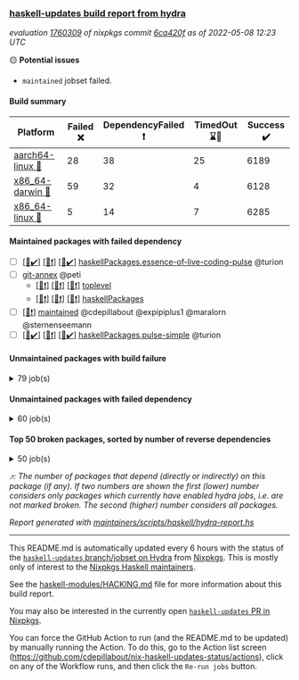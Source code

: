 ### [haskell-updates build report from hydra](https://hydra.nixos.org/jobset/nixpkgs/haskell-updates)
*evaluation [1760309](https://hydra.nixos.org/eval/1760309) of nixpkgs commit [6ca420f](https://github.com/NixOS/nixpkgs/commits/6ca420f7970bc686cce3be5debbd4cf16cfb112d) as of 2022-05-08 12:23 UTC*

:yellow_circle: **Potential issues**
  * `maintained` jobset failed.

#### Build summary

 | Platform | Failed :x: | DependencyFailed :heavy_exclamation_mark: | TimedOut :hourglass::no_entry_sign: | Success :heavy_check_mark: | 
 | --- | --- | --- | --- | --- | 
 | [aarch64-linux :iphone:](https://hydra.nixos.org/eval/1760309?filter=.aarch64-linux) | 28 | 38 | 25 | 6189 | 
 | [x86_64-darwin :apple:](https://hydra.nixos.org/eval/1760309?filter=.x86_64-darwin) | 59 | 32 | 4 | 6128 | 
 | [x86_64-linux :penguin:](https://hydra.nixos.org/eval/1760309?filter=.x86_64-linux) | 5 | 14 | 7 | 6285 | 
#### Maintained packages with failed dependency
- [ ] [[:iphone::heavy_check_mark:]](https://hydra.nixos.org/build/175776558) [[:apple::heavy_exclamation_mark:]](https://hydra.nixos.org/build/175776430) [[:penguin::heavy_check_mark:]](https://hydra.nixos.org/build/175772076) [haskellPackages.essence-of-live-coding-pulse](https://hydra.nixos.org/eval/1760309?filter=haskellPackages.essence-of-live-coding-pulse) @turion
- [ ] [git-annex](https://hydra.nixos.org/eval/1760309?filter=git-annex) @peti
  - [[:iphone::heavy_exclamation_mark:]](https://hydra.nixos.org/build/175770029) [[:apple::heavy_exclamation_mark:]](https://hydra.nixos.org/build/175774902) [[:penguin::heavy_exclamation_mark:]](https://hydra.nixos.org/build/175769147) [toplevel](https://hydra.nixos.org/eval/1760309?filter=git-annex)
  - [[:iphone::heavy_exclamation_mark:]](https://hydra.nixos.org/build/175771526) [[:apple::heavy_exclamation_mark:]](https://hydra.nixos.org/build/175778487) [[:penguin::heavy_exclamation_mark:]](https://hydra.nixos.org/build/175776205) [haskellPackages](https://hydra.nixos.org/eval/1760309?filter=haskellPackages.git-annex)
- [ ] [[:penguin::heavy_exclamation_mark:]](https://hydra.nixos.org/build/175945032) [maintained](https://hydra.nixos.org/eval/1760309?filter=maintained) @cdepillabout @expipiplus1 @maralorn @sternenseemann
- [ ] [[:iphone::heavy_check_mark:]](https://hydra.nixos.org/build/175416207) [[:apple::heavy_exclamation_mark:]](https://hydra.nixos.org/build/175407623) [[:penguin::heavy_check_mark:]](https://hydra.nixos.org/build/175409970) [haskellPackages.pulse-simple](https://hydra.nixos.org/eval/1760309?filter=haskellPackages.pulse-simple) @turion
#### Unmaintained packages with build failure
<details><summary>79 job(s) </summary>

- [ ] [[:iphone::heavy_check_mark:]](https://hydra.nixos.org/build/175774500) [[:apple::x:]](https://hydra.nixos.org/build/175769244) [[:penguin::heavy_check_mark:]](https://hydra.nixos.org/build/175780585) [haskellPackages.di-core](https://hydra.nixos.org/eval/1760309?filter=haskellPackages.di-core)  :arrow_heading_up: 8 | 11
- [ ] [[:iphone::x:]](https://hydra.nixos.org/build/175779628) [[:apple::heavy_check_mark:]](https://hydra.nixos.org/build/175769973) [[:penguin::heavy_check_mark:]](https://hydra.nixos.org/build/175771168) [haskellPackages.OrderedBits](https://hydra.nixos.org/eval/1760309?filter=haskellPackages.OrderedBits)  :arrow_heading_up: 5 | 36
- [ ] [[:iphone::x:]](https://hydra.nixos.org/build/175771374) [[:apple::heavy_check_mark:]](https://hydra.nixos.org/build/175771665) [[:penguin::heavy_check_mark:]](https://hydra.nixos.org/build/175779433) [haskellPackages.hw-json-simd](https://hydra.nixos.org/eval/1760309?filter=haskellPackages.hw-json-simd)  :arrow_heading_up: 2 | 8
- [ ] [[:iphone::x:]](https://hydra.nixos.org/build/175770672) [[:apple::heavy_check_mark:]](https://hydra.nixos.org/build/175771523) [[:penguin::heavy_check_mark:]](https://hydra.nixos.org/build/175775405) [haskellPackages.hw-simd](https://hydra.nixos.org/eval/1760309?filter=haskellPackages.hw-simd)  :arrow_heading_up: 2 | 8
- [ ] [[:iphone::x:]](https://hydra.nixos.org/build/175771896) [[:apple::heavy_check_mark:]](https://hydra.nixos.org/build/175774583) [[:penguin::heavy_check_mark:]](https://hydra.nixos.org/build/175768569) [haskellPackages.linnet](https://hydra.nixos.org/eval/1760309?filter=haskellPackages.linnet)  :arrow_heading_up: 2 | 2
- [ ] [[:iphone::x:]](https://hydra.nixos.org/build/175779290) [[:apple::heavy_check_mark:]](https://hydra.nixos.org/build/175778076) [[:penguin::heavy_check_mark:]](https://hydra.nixos.org/build/175770355) [haskellPackages.quic](https://hydra.nixos.org/eval/1760309?filter=haskellPackages.quic)  :arrow_heading_up: 2 | 2
- [ ] [[:iphone::x:]](https://hydra.nixos.org/build/175772259) [[:apple::heavy_check_mark:]](https://hydra.nixos.org/build/175778700) [[:penguin::heavy_check_mark:]](https://hydra.nixos.org/build/175774472) [haskellPackages.acid-state](https://hydra.nixos.org/eval/1760309?filter=haskellPackages.acid-state)  :arrow_heading_up: 1 | 28
- [ ] [[:iphone::x:]](https://hydra.nixos.org/build/175422641) [[:apple::heavy_check_mark:]](https://hydra.nixos.org/build/175411153) [[:penguin::heavy_check_mark:]](https://hydra.nixos.org/build/175414588) [haskellPackages.freetype2](https://hydra.nixos.org/eval/1760309?filter=haskellPackages.freetype2)  :arrow_heading_up: 1 | 8
- [ ] [[:iphone::heavy_check_mark:]](https://hydra.nixos.org/build/175774111) [[:apple::x:]](https://hydra.nixos.org/build/175776487) [[:penguin::heavy_check_mark:]](https://hydra.nixos.org/build/175779788) [haskellPackages.free-vector-spaces](https://hydra.nixos.org/eval/1760309?filter=haskellPackages.free-vector-spaces)  :arrow_heading_up: 1 | 7
- [ ] [[:iphone::x:]](https://hydra.nixos.org/build/175407589) [[:apple::heavy_check_mark:]](https://hydra.nixos.org/build/175408814) [[:penguin::heavy_check_mark:]](https://hydra.nixos.org/build/175419959) [haskellPackages.long-double](https://hydra.nixos.org/eval/1760309?filter=haskellPackages.long-double)  :arrow_heading_up: 1 | 2
- [ ] [[:iphone::x:]](https://hydra.nixos.org/build/175407512) [[:apple::x:]](https://hydra.nixos.org/build/175414823) [[:penguin::heavy_check_mark:]](https://hydra.nixos.org/build/175421308) [haskellPackages.easytensor](https://hydra.nixos.org/eval/1760309?filter=haskellPackages.easytensor)  :arrow_heading_up: 1 | 1
- [ ] [[:iphone::heavy_check_mark:]](https://hydra.nixos.org/build/175773209) [[:apple::x:]](https://hydra.nixos.org/build/175770884) [[:penguin::heavy_check_mark:]](https://hydra.nixos.org/build/175777927) [haskellPackages.grab](https://hydra.nixos.org/eval/1760309?filter=haskellPackages.grab)  :arrow_heading_up: 1 | 1
- [ ] [[:iphone::x:]](https://hydra.nixos.org/build/175774083) [[:apple::heavy_check_mark:]](https://hydra.nixos.org/build/175775916) [[:penguin::heavy_check_mark:]](https://hydra.nixos.org/build/175775475) [haskellPackages.kazura-queue](https://hydra.nixos.org/eval/1760309?filter=haskellPackages.kazura-queue)  :arrow_heading_up: 1 | 1
- [ ] [[:iphone::heavy_check_mark:]](https://hydra.nixos.org/build/175422031) [[:apple::x:]](https://hydra.nixos.org/build/175411401) [[:penguin::heavy_check_mark:]](https://hydra.nixos.org/build/175412042) [haskellPackages.keep-alive](https://hydra.nixos.org/eval/1760309?filter=haskellPackages.keep-alive)  :arrow_heading_up: 1 | 1
- [ ] [[:iphone::x:]](https://hydra.nixos.org/build/175416706) [[:apple::heavy_check_mark:]](https://hydra.nixos.org/build/175412531) [[:penguin::heavy_check_mark:]](https://hydra.nixos.org/build/175406586) [haskellPackages.nlopt-haskell](https://hydra.nixos.org/eval/1760309?filter=haskellPackages.nlopt-haskell)  :arrow_heading_up: 1 | 1
- [ ] [[:iphone::x:]](https://hydra.nixos.org/build/175776546) [[:apple::heavy_check_mark:]](https://hydra.nixos.org/build/175773508) [[:penguin::heavy_check_mark:]](https://hydra.nixos.org/build/175777903) [haskellPackages.swisstable](https://hydra.nixos.org/eval/1760309?filter=haskellPackages.swisstable)  :arrow_heading_up: 1 | 1
- [ ] [[:iphone::x:]](https://hydra.nixos.org/build/175419597) [[:apple::heavy_check_mark:]](https://hydra.nixos.org/build/175423457) [[:penguin::heavy_check_mark:]](https://hydra.nixos.org/build/175412642) [haskellPackages.unicode-properties](https://hydra.nixos.org/eval/1760309?filter=haskellPackages.unicode-properties)  :arrow_heading_up: 1 | 1
- [ ] [[:iphone::heavy_check_mark:]](https://hydra.nixos.org/build/175780663) [[:apple::x:]](https://hydra.nixos.org/build/175770603) [[:penguin::heavy_check_mark:]](https://hydra.nixos.org/build/175779764) [haskellPackages.zip](https://hydra.nixos.org/eval/1760309?filter=haskellPackages.zip)  :arrow_heading_up: 0 | 5
- [ ] [[:iphone::heavy_check_mark:]](https://hydra.nixos.org/build/175768701) [[:apple::x:]](https://hydra.nixos.org/build/175774561) [[:penguin::heavy_check_mark:]](https://hydra.nixos.org/build/175774819) [haskellPackages.PyF](https://hydra.nixos.org/eval/1760309?filter=haskellPackages.PyF)  :arrow_heading_up: 0 | 4
- [ ] [[:iphone::heavy_check_mark:]](https://hydra.nixos.org/build/175420847) [[:apple::x:]](https://hydra.nixos.org/build/175418644) [[:penguin::heavy_check_mark:]](https://hydra.nixos.org/build/175418034) [haskellPackages.hmidi](https://hydra.nixos.org/eval/1760309?filter=haskellPackages.hmidi)  :arrow_heading_up: 0 | 4
- [ ] [[:iphone::heavy_check_mark:]](https://hydra.nixos.org/build/175775809) [[:apple::x:]](https://hydra.nixos.org/build/175773495) [[:penguin::heavy_check_mark:]](https://hydra.nixos.org/build/175778326) [haskellPackages.posix-socket](https://hydra.nixos.org/eval/1760309?filter=haskellPackages.posix-socket)  :arrow_heading_up: 0 | 2
- [ ] [[:iphone::x:]](https://hydra.nixos.org/build/175772183) [[:apple::x:]](https://hydra.nixos.org/build/175771767) [[:penguin::x:]](https://hydra.nixos.org/build/175778428) [haskellPackages.alfred-margaret](https://hydra.nixos.org/eval/1760309?filter=haskellPackages.alfred-margaret)  :arrow_heading_up: 0 | 1
- [ ] [[:iphone::x:]](https://hydra.nixos.org/build/175770133) [[:apple::x:]](https://hydra.nixos.org/build/175769004) [[:penguin::x:]](https://hydra.nixos.org/build/175771978) [haskellPackages.dbmigrations](https://hydra.nixos.org/eval/1760309?filter=haskellPackages.dbmigrations)  :arrow_heading_up: 0 | 1
- [ ] [[:iphone::heavy_check_mark:]](https://hydra.nixos.org/build/175778766) [[:apple::x:]](https://hydra.nixos.org/build/175780535) [[:penguin::heavy_check_mark:]](https://hydra.nixos.org/build/175775472) [haskellPackages.gi-gdkx11](https://hydra.nixos.org/eval/1760309?filter=haskellPackages.gi-gdkx11)  :arrow_heading_up: 0 | 1
- [ ] [[:iphone::heavy_check_mark:]](https://hydra.nixos.org/build/175408975) [[:apple::x:]](https://hydra.nixos.org/build/175411743) [[:penguin::heavy_check_mark:]](https://hydra.nixos.org/build/175423817) [haskellPackages.hamid](https://hydra.nixos.org/eval/1760309?filter=haskellPackages.hamid)  :arrow_heading_up: 0 | 1
- [ ] [[:iphone::heavy_check_mark:]](https://hydra.nixos.org/build/175772547) [[:apple::x:]](https://hydra.nixos.org/build/175774177) [[:penguin::heavy_check_mark:]](https://hydra.nixos.org/build/175773425) [haskellPackages.hmatrix-morpheus](https://hydra.nixos.org/eval/1760309?filter=haskellPackages.hmatrix-morpheus)  :arrow_heading_up: 0 | 1
- [ ] [[:iphone::heavy_check_mark:]](https://hydra.nixos.org/build/175408395) [[:apple::x:]](https://hydra.nixos.org/build/175409175) [[:penguin::heavy_check_mark:]](https://hydra.nixos.org/build/175409639) [haskellPackages.huckleberry](https://hydra.nixos.org/eval/1760309?filter=haskellPackages.huckleberry)  :arrow_heading_up: 0 | 1
- [ ] [[:iphone::heavy_check_mark:]](https://hydra.nixos.org/build/175744219) [[:apple::x:]](https://hydra.nixos.org/build/175423788) [[:penguin::heavy_check_mark:]](https://hydra.nixos.org/build/175744221) [haskellPackages.openal-ffi](https://hydra.nixos.org/eval/1760309?filter=haskellPackages.openal-ffi)  :arrow_heading_up: 0 | 1
- [ ] [[:iphone::x:]](https://hydra.nixos.org/build/175411615) [[:apple::heavy_check_mark:]](https://hydra.nixos.org/build/175423220) [[:penguin::heavy_check_mark:]](https://hydra.nixos.org/build/175411596) [haskellPackages.picosat](https://hydra.nixos.org/eval/1760309?filter=haskellPackages.picosat)  :arrow_heading_up: 0 | 1
- [ ] [[:iphone::heavy_check_mark:]](https://hydra.nixos.org/build/175415095) [[:apple::x:]](https://hydra.nixos.org/build/175419099) [[:penguin::heavy_check_mark:]](https://hydra.nixos.org/build/175415572) [haskellPackages.select](https://hydra.nixos.org/eval/1760309?filter=haskellPackages.select)  :arrow_heading_up: 0 | 1
- [ ] [[:iphone::heavy_check_mark:]](https://hydra.nixos.org/build/175774215) [[:apple::x:]](https://hydra.nixos.org/build/175777564) [[:penguin::heavy_check_mark:]](https://hydra.nixos.org/build/175778717) [haskellPackages.sysinfo](https://hydra.nixos.org/eval/1760309?filter=haskellPackages.sysinfo)  :arrow_heading_up: 0 | 1
- [ ] [[:iphone::heavy_check_mark:]](https://hydra.nixos.org/build/175771925) [[:apple::x:]](https://hydra.nixos.org/build/175773844) [[:penguin::heavy_check_mark:]](https://hydra.nixos.org/build/175779426) [haskellPackages.FractalArt](https://hydra.nixos.org/eval/1760309?filter=haskellPackages.FractalArt) 
- [ ] [[:iphone::x:]](https://hydra.nixos.org/build/175774905) [[:apple::x:]](https://hydra.nixos.org/build/175776530) [[:penguin::x:]](https://hydra.nixos.org/build/175773749) [haskellPackages.HangmanAscii](https://hydra.nixos.org/eval/1760309?filter=haskellPackages.HangmanAscii) 
- [ ] [[:iphone::x:]](https://hydra.nixos.org/build/175419965) [[:apple::heavy_check_mark:]](https://hydra.nixos.org/build/175422867) [[:penguin::heavy_check_mark:]](https://hydra.nixos.org/build/175414993) [haskellPackages.HsASA](https://hydra.nixos.org/eval/1760309?filter=haskellPackages.HsASA) 
- [ ] [[:iphone::hourglass::no_entry_sign:]](https://hydra.nixos.org/build/175422253) [[:apple::x:]](https://hydra.nixos.org/build/175406646) [[:penguin::hourglass::no_entry_sign:]](https://hydra.nixos.org/build/175421047) [haskellPackages.bindings-common](https://hydra.nixos.org/eval/1760309?filter=haskellPackages.bindings-common) 
- [ ] [[:iphone::heavy_check_mark:]](https://hydra.nixos.org/build/175769965) [[:apple::x:]](https://hydra.nixos.org/build/175778036) [[:penguin::heavy_check_mark:]](https://hydra.nixos.org/build/175780233) [haskellPackages.chiphunk](https://hydra.nixos.org/eval/1760309?filter=haskellPackages.chiphunk) 
- [ ] [[:iphone::x:]](https://hydra.nixos.org/build/175769517) [[:apple::heavy_check_mark:]](https://hydra.nixos.org/build/175774782) [[:penguin::heavy_check_mark:]](https://hydra.nixos.org/build/175775566) [haskellPackages.comfort-fftw](https://hydra.nixos.org/eval/1760309?filter=haskellPackages.comfort-fftw) 
- [ ] [[:iphone::heavy_check_mark:]](https://hydra.nixos.org/build/175772461) [[:apple::x:]](https://hydra.nixos.org/build/175780416) [[:penguin::heavy_check_mark:]](https://hydra.nixos.org/build/175777931) [haskellPackages.diskhash](https://hydra.nixos.org/eval/1760309?filter=haskellPackages.diskhash) 
- [ ] [[:iphone::heavy_check_mark:]](https://hydra.nixos.org/build/175776829) [[:apple::x:]](https://hydra.nixos.org/build/175780671) [[:penguin::heavy_check_mark:]](https://hydra.nixos.org/build/175777991) [haskellPackages.epub-tools](https://hydra.nixos.org/eval/1760309?filter=haskellPackages.epub-tools) 
- [ ] [[:iphone::heavy_check_mark:]](https://hydra.nixos.org/build/175417361) [[:apple::x:]](https://hydra.nixos.org/build/175413515) [[:penguin::heavy_check_mark:]](https://hydra.nixos.org/build/175422991) [haskellPackages.fudgets](https://hydra.nixos.org/eval/1760309?filter=haskellPackages.fudgets) 
- [ ] [[:iphone::heavy_check_mark:]](https://hydra.nixos.org/build/175776779) [[:apple::x:]](https://hydra.nixos.org/build/175775787) [[:penguin::heavy_check_mark:]](https://hydra.nixos.org/build/175769696) [haskellPackages.gerrit](https://hydra.nixos.org/eval/1760309?filter=haskellPackages.gerrit) 
- [ ] [[:iphone::heavy_check_mark:]](https://hydra.nixos.org/build/175406057) [[:apple::x:]](https://hydra.nixos.org/build/175410960) [[:penguin::heavy_check_mark:]](https://hydra.nixos.org/build/175406261) [haskellPackages.ghc-gc-hook](https://hydra.nixos.org/eval/1760309?filter=haskellPackages.ghc-gc-hook) 
- [ ] [[:apple::x:]](https://hydra.nixos.org/build/175776537) [haskellPackages.gi-gtkosxapplication](https://hydra.nixos.org/eval/1760309?filter=haskellPackages.gi-gtkosxapplication) 
- [ ] [[:iphone::x:]](https://hydra.nixos.org/build/175406342) [[:penguin::heavy_check_mark:]](https://hydra.nixos.org/build/175417328) [haskellPackages.gnome-keyring](https://hydra.nixos.org/eval/1760309?filter=haskellPackages.gnome-keyring) 
- [ ] [[:apple::x:]](https://hydra.nixos.org/build/175770213) [haskellPackages.gtk-mac-integration](https://hydra.nixos.org/eval/1760309?filter=haskellPackages.gtk-mac-integration) 
- [ ] [[:iphone::heavy_check_mark:]](https://hydra.nixos.org/build/175772925) [[:apple::x:]](https://hydra.nixos.org/build/175772316) [[:penguin::heavy_check_mark:]](https://hydra.nixos.org/build/175772252) [haskellPackages.gtk-traymanager](https://hydra.nixos.org/eval/1760309?filter=haskellPackages.gtk-traymanager) 
- [ ] [[:apple::x:]](https://hydra.nixos.org/build/175777883) [haskellPackages.gtk3-mac-integration](https://hydra.nixos.org/eval/1760309?filter=haskellPackages.gtk3-mac-integration) 
- [ ] [[:iphone::heavy_check_mark:]](https://hydra.nixos.org/build/175408271) [[:apple::x:]](https://hydra.nixos.org/build/175412729) [[:penguin::heavy_check_mark:]](https://hydra.nixos.org/build/175421059) [haskellPackages.hid](https://hydra.nixos.org/eval/1760309?filter=haskellPackages.hid) 
- [ ] [[:iphone::heavy_check_mark:]](https://hydra.nixos.org/build/175769737) [[:apple::x:]](https://hydra.nixos.org/build/175779876) [[:penguin::heavy_check_mark:]](https://hydra.nixos.org/build/175769196) [haskellPackages.hinotify-conduit](https://hydra.nixos.org/eval/1760309?filter=haskellPackages.hinotify-conduit) 
- [ ] [[:iphone::x:]](https://hydra.nixos.org/build/175773823) [[:apple::x:]](https://hydra.nixos.org/build/175777838) [[:penguin::heavy_check_mark:]](https://hydra.nixos.org/build/175776242) [haskellPackages.hssh](https://hydra.nixos.org/eval/1760309?filter=haskellPackages.hssh) 
- [ ] [[:iphone::heavy_check_mark:]](https://hydra.nixos.org/build/175407111) [[:apple::x:]](https://hydra.nixos.org/build/175421457) [[:penguin::heavy_check_mark:]](https://hydra.nixos.org/build/175412693) [haskellPackages.hsshellscript](https://hydra.nixos.org/eval/1760309?filter=haskellPackages.hsshellscript) 
- [ ] [[:iphone::heavy_check_mark:]](https://hydra.nixos.org/build/175406468) [[:apple::x:]](https://hydra.nixos.org/build/175422731) [[:penguin::heavy_check_mark:]](https://hydra.nixos.org/build/175422186) [haskellPackages.hssourceinfo](https://hydra.nixos.org/eval/1760309?filter=haskellPackages.hssourceinfo) 
- [ ] [[:iphone::heavy_check_mark:]](https://hydra.nixos.org/build/175769492) [[:apple::x:]](https://hydra.nixos.org/build/175780093) [[:penguin::heavy_check_mark:]](https://hydra.nixos.org/build/175769080) [haskellPackages.ipcvar](https://hydra.nixos.org/eval/1760309?filter=haskellPackages.ipcvar) 
- [ ] [[:iphone::x:]](https://hydra.nixos.org/build/175772532) [[:apple::heavy_check_mark:]](https://hydra.nixos.org/build/175772644) [[:penguin::heavy_check_mark:]](https://hydra.nixos.org/build/175777272) [haskellPackages.jammittools](https://hydra.nixos.org/eval/1760309?filter=haskellPackages.jammittools) 
- [ ] [[:apple::x:]](https://hydra.nixos.org/build/175417900) [haskellPackages.kqueue](https://hydra.nixos.org/eval/1760309?filter=haskellPackages.kqueue) 
- [ ] [[:iphone::x:]](https://hydra.nixos.org/build/175779362) [[:apple::x:]](https://hydra.nixos.org/build/175780350) [[:penguin::x:]](https://hydra.nixos.org/build/175776742) [haskellPackages.layout-rules](https://hydra.nixos.org/eval/1760309?filter=haskellPackages.layout-rules) 
- [ ] [[:iphone::heavy_check_mark:]](https://hydra.nixos.org/build/175416312) [[:apple::x:]](https://hydra.nixos.org/build/175418511) [[:penguin::heavy_check_mark:]](https://hydra.nixos.org/build/175417416) [haskellPackages.linux-framebuffer](https://hydra.nixos.org/eval/1760309?filter=haskellPackages.linux-framebuffer) 
- [ ] [[:iphone::heavy_check_mark:]](https://hydra.nixos.org/build/175774996) [[:apple::x:]](https://hydra.nixos.org/build/175778031) [[:penguin::heavy_check_mark:]](https://hydra.nixos.org/build/175776067) [haskellPackages.mediawiki2latex](https://hydra.nixos.org/eval/1760309?filter=haskellPackages.mediawiki2latex) 
- [ ] [[:iphone::heavy_check_mark:]](https://hydra.nixos.org/build/175771910) [[:apple::x:]](https://hydra.nixos.org/build/175769666) [[:penguin::heavy_check_mark:]](https://hydra.nixos.org/build/175773537) [haskellPackages.mercury-api](https://hydra.nixos.org/eval/1760309?filter=haskellPackages.mercury-api) 
- [ ] [[:iphone::heavy_check_mark:]](https://hydra.nixos.org/build/175775794) [[:apple::x:]](https://hydra.nixos.org/build/175780431) [[:penguin::heavy_check_mark:]](https://hydra.nixos.org/build/175777885) [haskellPackages.nano-cryptr](https://hydra.nixos.org/eval/1760309?filter=haskellPackages.nano-cryptr) 
- [ ] [[:iphone::heavy_check_mark:]](https://hydra.nixos.org/build/175769659) [[:apple::x:]](https://hydra.nixos.org/build/175770596) [[:penguin::heavy_check_mark:]](https://hydra.nixos.org/build/175774974) [haskellPackages.persistent-pagination](https://hydra.nixos.org/eval/1760309?filter=haskellPackages.persistent-pagination) 
- [ ] [[:iphone::heavy_check_mark:]](https://hydra.nixos.org/build/175776860) [[:apple::x:]](https://hydra.nixos.org/build/175780263) [[:penguin::heavy_check_mark:]](https://hydra.nixos.org/build/175777409) [haskellPackages.phatsort](https://hydra.nixos.org/eval/1760309?filter=haskellPackages.phatsort) 
- [ ] [[:iphone::heavy_check_mark:]](https://hydra.nixos.org/build/175775951) [[:apple::x:]](https://hydra.nixos.org/build/175780006) [[:penguin::heavy_check_mark:]](https://hydra.nixos.org/build/175778678) [haskellPackages.ping-wrapper](https://hydra.nixos.org/eval/1760309?filter=haskellPackages.ping-wrapper) 
- [ ] [[:iphone::x:]](https://hydra.nixos.org/build/175771360) [[:apple::x:]](https://hydra.nixos.org/build/175777536) [[:penguin::x:]](https://hydra.nixos.org/build/175780757) [haskellPackages.podenv](https://hydra.nixos.org/eval/1760309?filter=haskellPackages.podenv) 
- [ ] [[:iphone::heavy_check_mark:]](https://hydra.nixos.org/build/175770992) [[:apple::x:]](https://hydra.nixos.org/build/175773091) [[:penguin::heavy_check_mark:]](https://hydra.nixos.org/build/175776014) [haskellPackages.posix-timer](https://hydra.nixos.org/eval/1760309?filter=haskellPackages.posix-timer) 
- [ ] [[:iphone::heavy_check_mark:]](https://hydra.nixos.org/build/175774520) [[:apple::x:]](https://hydra.nixos.org/build/175772140) [[:penguin::heavy_check_mark:]](https://hydra.nixos.org/build/175778818) [haskellPackages.pthread](https://hydra.nixos.org/eval/1760309?filter=haskellPackages.pthread) 
- [ ] [[:iphone::heavy_check_mark:]](https://hydra.nixos.org/build/175776306) [[:apple::x:]](https://hydra.nixos.org/build/175771352) [[:penguin::heavy_check_mark:]](https://hydra.nixos.org/build/175770467) [haskellPackages.reserve](https://hydra.nixos.org/eval/1760309?filter=haskellPackages.reserve) 
- [ ] [[:iphone::x:]](https://hydra.nixos.org/build/175406350) [[:apple::heavy_check_mark:]](https://hydra.nixos.org/build/175410386) [[:penguin::heavy_check_mark:]](https://hydra.nixos.org/build/175409594) [haskellPackages.risc386](https://hydra.nixos.org/eval/1760309?filter=haskellPackages.risc386) 
- [ ] [[:iphone::heavy_check_mark:]](https://hydra.nixos.org/build/175744181) [[:apple::x:]](https://hydra.nixos.org/build/175424623) [[:penguin::heavy_check_mark:]](https://hydra.nixos.org/build/175744175) [haskellPackages.sfml-audio](https://hydra.nixos.org/eval/1760309?filter=haskellPackages.sfml-audio) 
- [ ] [[:iphone::heavy_check_mark:]](https://hydra.nixos.org/build/175424721) [[:apple::x:]](https://hydra.nixos.org/build/175406163) [[:penguin::heavy_check_mark:]](https://hydra.nixos.org/build/175413241) [haskellPackages.shared-memory](https://hydra.nixos.org/eval/1760309?filter=haskellPackages.shared-memory) 
- [ ] [[:iphone::heavy_check_mark:]](https://hydra.nixos.org/build/175770354) [[:apple::x:]](https://hydra.nixos.org/build/175770070) [[:penguin::hourglass::no_entry_sign:]](https://hydra.nixos.org/build/175779376) [haskellPackages.skews](https://hydra.nixos.org/eval/1760309?filter=haskellPackages.skews) 
- [ ] [[:iphone::x:]](https://hydra.nixos.org/build/175774409) [[:apple::x:]](https://hydra.nixos.org/build/175774040) [[:penguin::heavy_check_mark:]](https://hydra.nixos.org/build/175778604) [haskellPackages.slugify](https://hydra.nixos.org/eval/1760309?filter=haskellPackages.slugify) 
- [ ] [[:iphone::heavy_check_mark:]](https://hydra.nixos.org/build/175769814) [[:apple::x:]](https://hydra.nixos.org/build/175774789) [[:penguin::heavy_check_mark:]](https://hydra.nixos.org/build/175777684) [haskellPackages.tailfile-hinotify](https://hydra.nixos.org/eval/1760309?filter=haskellPackages.tailfile-hinotify) 
- [ ] [[:iphone::x:]](https://hydra.nixos.org/build/175413577) [[:apple::heavy_check_mark:]](https://hydra.nixos.org/build/175413612) [[:penguin::heavy_check_mark:]](https://hydra.nixos.org/build/175419261) [haskellPackages.wiringPi](https://hydra.nixos.org/eval/1760309?filter=haskellPackages.wiringPi) 
- [ ] [[:iphone::x:]](https://hydra.nixos.org/build/175423380) [[:apple::heavy_check_mark:]](https://hydra.nixos.org/build/175413613) [[:penguin::heavy_check_mark:]](https://hydra.nixos.org/build/175409244) [haskellPackages.x86-64bit](https://hydra.nixos.org/eval/1760309?filter=haskellPackages.x86-64bit) 
- [ ] [[:iphone::heavy_check_mark:]](https://hydra.nixos.org/build/175417519) [[:apple::x:]](https://hydra.nixos.org/build/175411048) [[:penguin::heavy_check_mark:]](https://hydra.nixos.org/build/175417517) [haskellPackages.xmonad-utils](https://hydra.nixos.org/eval/1760309?filter=haskellPackages.xmonad-utils) 
- [ ] [[:iphone::heavy_check_mark:]](https://hydra.nixos.org/build/175412826) [[:apple::x:]](https://hydra.nixos.org/build/175423532) [[:penguin::heavy_check_mark:]](https://hydra.nixos.org/build/175418769) [haskellPackages.yoga](https://hydra.nixos.org/eval/1760309?filter=haskellPackages.yoga) 
- [ ] [[:iphone::heavy_check_mark:]](https://hydra.nixos.org/build/175421952) [[:apple::x:]](https://hydra.nixos.org/build/175410896) [[:penguin::heavy_check_mark:]](https://hydra.nixos.org/build/175409358) [haskellPackages.zot](https://hydra.nixos.org/eval/1760309?filter=haskellPackages.zot) 
- [ ] [[:iphone::heavy_check_mark:]](https://hydra.nixos.org/build/175420951) [[:apple::x:]](https://hydra.nixos.org/build/175418405) [[:penguin::heavy_check_mark:]](https://hydra.nixos.org/build/175424051) [haskellPackages.zxcvbn-c](https://hydra.nixos.org/eval/1760309?filter=haskellPackages.zxcvbn-c) 
</details>

#### Unmaintained packages with failed dependency
<details><summary>60 job(s) </summary>

- [ ] [[:iphone::heavy_check_mark:]](https://hydra.nixos.org/build/175773860) [[:apple::heavy_exclamation_mark:]](https://hydra.nixos.org/build/175774444) [[:penguin::heavy_check_mark:]](https://hydra.nixos.org/build/175769555) [haskellPackages.di-handle](https://hydra.nixos.org/eval/1760309?filter=haskellPackages.di-handle)  :arrow_heading_up: 6 | 9
- [ ] [[:iphone::heavy_check_mark:]](https://hydra.nixos.org/build/175778795) [[:apple::heavy_exclamation_mark:]](https://hydra.nixos.org/build/175769938) [[:penguin::heavy_check_mark:]](https://hydra.nixos.org/build/175769457) [haskellPackages.di-monad](https://hydra.nixos.org/eval/1760309?filter=haskellPackages.di-monad)  :arrow_heading_up: 6 | 9
- [ ] [[:iphone::heavy_check_mark:]](https://hydra.nixos.org/build/175779011) [[:apple::heavy_exclamation_mark:]](https://hydra.nixos.org/build/175773567) [[:penguin::heavy_check_mark:]](https://hydra.nixos.org/build/175779105) [haskellPackages.di-df1](https://hydra.nixos.org/eval/1760309?filter=haskellPackages.di-df1)  :arrow_heading_up: 5 | 8
- [ ] [[:iphone::heavy_exclamation_mark:]](https://hydra.nixos.org/build/175775246) [[:apple::heavy_check_mark:]](https://hydra.nixos.org/build/175773195) [[:penguin::heavy_check_mark:]](https://hydra.nixos.org/build/175772152) [haskellPackages.PrimitiveArray](https://hydra.nixos.org/eval/1760309?filter=haskellPackages.PrimitiveArray)  :arrow_heading_up: 4 | 35
- [ ] [[:iphone::heavy_exclamation_mark:]](https://hydra.nixos.org/build/175777504) [[:apple::heavy_check_mark:]](https://hydra.nixos.org/build/175776535) [[:penguin::heavy_check_mark:]](https://hydra.nixos.org/build/175780358) [haskellPackages.BiobaseTypes](https://hydra.nixos.org/eval/1760309?filter=haskellPackages.BiobaseTypes)  :arrow_heading_up: 3 | 21
- [ ] [[:iphone::heavy_exclamation_mark:]](https://hydra.nixos.org/build/175773396) [[:apple::heavy_check_mark:]](https://hydra.nixos.org/build/175773926) [[:penguin::heavy_check_mark:]](https://hydra.nixos.org/build/175779075) [haskellPackages.BiobaseENA](https://hydra.nixos.org/eval/1760309?filter=haskellPackages.BiobaseENA)  :arrow_heading_up: 1 | 18
- [ ] [[:iphone::heavy_check_mark:]](https://hydra.nixos.org/build/175773096) [[:apple::heavy_exclamation_mark:]](https://hydra.nixos.org/build/175775283) [[:penguin::heavy_check_mark:]](https://hydra.nixos.org/build/175777586) [haskellPackages.di-polysemy](https://hydra.nixos.org/eval/1760309?filter=haskellPackages.di-polysemy)  :arrow_heading_up: 1 | 4
- [ ] [hoogle](https://hydra.nixos.org/eval/1760309?filter=hoogle)  :arrow_heading_up: 1 | 2
  - [[:iphone::heavy_check_mark:]](https://hydra.nixos.org/build/175769729) [[:apple::heavy_check_mark:]](https://hydra.nixos.org/build/175778206) [[:penguin::heavy_check_mark:]](https://hydra.nixos.org/build/175775737) [haskell.packages.ghc8107](https://hydra.nixos.org/eval/1760309?filter=haskell.packages.ghc8107.hoogle)
  - [[:iphone::heavy_check_mark:]](https://hydra.nixos.org/build/175778033) [[:apple::heavy_check_mark:]](https://hydra.nixos.org/build/175776732) [[:penguin::heavy_check_mark:]](https://hydra.nixos.org/build/175776154) [haskell.packages.ghc884](https://hydra.nixos.org/eval/1760309?filter=haskell.packages.ghc884.hoogle)
  - [[:iphone::heavy_check_mark:]](https://hydra.nixos.org/build/175768582) [[:apple::heavy_check_mark:]](https://hydra.nixos.org/build/175778501) [[:penguin::heavy_check_mark:]](https://hydra.nixos.org/build/175774035) [haskell.packages.ghc902](https://hydra.nixos.org/eval/1760309?filter=haskell.packages.ghc902.hoogle)
  - [[:iphone::heavy_exclamation_mark:]](https://hydra.nixos.org/build/175775447) [[:apple::heavy_check_mark:]](https://hydra.nixos.org/build/175774151) [[:penguin::heavy_check_mark:]](https://hydra.nixos.org/build/175772095) [haskell.packages.ghc922](https://hydra.nixos.org/eval/1760309?filter=haskell.packages.ghc922.hoogle)
  - [[:iphone::heavy_check_mark:]](https://hydra.nixos.org/build/175777540) [[:apple::heavy_check_mark:]](https://hydra.nixos.org/build/175772065) [[:penguin::heavy_check_mark:]](https://hydra.nixos.org/build/175774289) [haskellPackages](https://hydra.nixos.org/eval/1760309?filter=haskellPackages.hoogle)
- [ ] [[:iphone::heavy_exclamation_mark:]](https://hydra.nixos.org/build/175770563) [[:penguin::heavy_exclamation_mark:]](https://hydra.nixos.org/build/175770651) [haskellPackages.hbro](https://hydra.nixos.org/eval/1760309?filter=haskellPackages.hbro)  :arrow_heading_up: 1 | 1
- [ ] [[:iphone::heavy_exclamation_mark:]](https://hydra.nixos.org/build/175779522) [[:apple::heavy_check_mark:]](https://hydra.nixos.org/build/175779550) [[:penguin::heavy_check_mark:]](https://hydra.nixos.org/build/175772053) [haskellPackages.http3](https://hydra.nixos.org/eval/1760309?filter=haskellPackages.http3)  :arrow_heading_up: 1 | 1
- [ ] [[:iphone::heavy_check_mark:]](https://hydra.nixos.org/build/175770431) [[:apple::heavy_exclamation_mark:]](https://hydra.nixos.org/build/175774957) [[:penguin::heavy_check_mark:]](https://hydra.nixos.org/build/175779080) [haskellPackages.moto](https://hydra.nixos.org/eval/1760309?filter=haskellPackages.moto)  :arrow_heading_up: 1 | 1
- [ ] [[:iphone::heavy_check_mark:]](https://hydra.nixos.org/build/175774890) [[:apple::heavy_exclamation_mark:]](https://hydra.nixos.org/build/175775987) [[:penguin::hourglass::no_entry_sign:]](https://hydra.nixos.org/build/175776606) [haskellPackages.wss-client](https://hydra.nixos.org/eval/1760309?filter=haskellPackages.wss-client)  :arrow_heading_up: 1 | 1
- [ ] [[:iphone::heavy_exclamation_mark:]](https://hydra.nixos.org/build/175776557) [[:apple::heavy_check_mark:]](https://hydra.nixos.org/build/175769438) [[:penguin::heavy_check_mark:]](https://hydra.nixos.org/build/175773308) [haskellPackages.BiobaseXNA](https://hydra.nixos.org/eval/1760309?filter=haskellPackages.BiobaseXNA)  :arrow_heading_up: 0 | 17
- [ ] [[:iphone::heavy_exclamation_mark:]](https://hydra.nixos.org/build/175778575) [[:apple::heavy_check_mark:]](https://hydra.nixos.org/build/175780114) [[:penguin::heavy_check_mark:]](https://hydra.nixos.org/build/175778947) [haskellPackages.hw-json-standard-cursor](https://hydra.nixos.org/eval/1760309?filter=haskellPackages.hw-json-standard-cursor)  :arrow_heading_up: 0 | 6
- [ ] [[:iphone::heavy_exclamation_mark:]](https://hydra.nixos.org/build/175777970) [[:apple::heavy_check_mark:]](https://hydra.nixos.org/build/175770050) [[:penguin::heavy_check_mark:]](https://hydra.nixos.org/build/175774821) [haskellPackages.hw-json-simple-cursor](https://hydra.nixos.org/eval/1760309?filter=haskellPackages.hw-json-simple-cursor)  :arrow_heading_up: 0 | 4
- [ ] [[:iphone::heavy_exclamation_mark:]](https://hydra.nixos.org/build/175776115) [[:apple::heavy_check_mark:]](https://hydra.nixos.org/build/175780131) [[:penguin::heavy_check_mark:]](https://hydra.nixos.org/build/175773834) [haskellPackages.BiobaseFasta](https://hydra.nixos.org/eval/1760309?filter=haskellPackages.BiobaseFasta)  :arrow_heading_up: 0 | 3
- [ ] [[:iphone::heavy_exclamation_mark:]](https://hydra.nixos.org/build/175776793) [[:apple::heavy_check_mark:]](https://hydra.nixos.org/build/175772027) [[:penguin::heavy_check_mark:]](https://hydra.nixos.org/build/175769780) [haskellPackages.hw-dsv](https://hydra.nixos.org/eval/1760309?filter=haskellPackages.hw-dsv)  :arrow_heading_up: 0 | 3
- [ ] [[:iphone::heavy_check_mark:]](https://hydra.nixos.org/build/175419553) [[:apple::heavy_exclamation_mark:]](https://hydra.nixos.org/build/175420718) [[:penguin::heavy_check_mark:]](https://hydra.nixos.org/build/175416879) [haskellPackages.SDL-mixer](https://hydra.nixos.org/eval/1760309?filter=haskellPackages.SDL-mixer)  :arrow_heading_up: 0 | 2
- [ ] [[:iphone::heavy_check_mark:]](https://hydra.nixos.org/build/175779557) [[:apple::heavy_exclamation_mark:]](https://hydra.nixos.org/build/175775095) [[:penguin::heavy_check_mark:]](https://hydra.nixos.org/build/175777994) [haskellPackages.di](https://hydra.nixos.org/eval/1760309?filter=haskellPackages.di)  :arrow_heading_up: 0 | 2
- [ ] [[:iphone::heavy_check_mark:]](https://hydra.nixos.org/build/175768815) [[:apple::heavy_exclamation_mark:]](https://hydra.nixos.org/build/175776872) [[:penguin::heavy_check_mark:]](https://hydra.nixos.org/build/175779142) [haskellPackages.dde](https://hydra.nixos.org/eval/1760309?filter=haskellPackages.dde)  :arrow_heading_up: 0 | 1
- [ ] [[:iphone::heavy_check_mark:]](https://hydra.nixos.org/build/175408177) [[:apple::heavy_exclamation_mark:]](https://hydra.nixos.org/build/175411718) [[:penguin::heavy_check_mark:]](https://hydra.nixos.org/build/175407219) [haskellPackages.pulseaudio](https://hydra.nixos.org/eval/1760309?filter=haskellPackages.pulseaudio)  :arrow_heading_up: 0 | 1
- [ ] [[:iphone::heavy_exclamation_mark:]](https://hydra.nixos.org/build/175776490) [[:apple::heavy_exclamation_mark:]](https://hydra.nixos.org/build/175771040) [[:penguin::heavy_exclamation_mark:]](https://hydra.nixos.org/build/175771678) [haskellPackages.GuiHaskell](https://hydra.nixos.org/eval/1760309?filter=haskellPackages.GuiHaskell) 
- [ ] [[:iphone::heavy_exclamation_mark:]](https://hydra.nixos.org/build/175777484) [[:apple::heavy_exclamation_mark:]](https://hydra.nixos.org/build/175778047) [[:penguin::heavy_exclamation_mark:]](https://hydra.nixos.org/build/175768796) [haskellPackages.HPlot](https://hydra.nixos.org/eval/1760309?filter=haskellPackages.HPlot) 
- [ ] [[:iphone::heavy_exclamation_mark:]](https://hydra.nixos.org/build/175778886) [[:apple::heavy_check_mark:]](https://hydra.nixos.org/build/175775413) [[:penguin::heavy_check_mark:]](https://hydra.nixos.org/build/175768819) [haskellPackages.align-audio](https://hydra.nixos.org/eval/1760309?filter=haskellPackages.align-audio) 
- [ ] [[:iphone::heavy_exclamation_mark:]](https://hydra.nixos.org/build/175772530) [[:apple::heavy_exclamation_mark:]](https://hydra.nixos.org/build/175778633) [[:penguin::heavy_exclamation_mark:]](https://hydra.nixos.org/build/175771634) [haskellPackages.bluetile](https://hydra.nixos.org/eval/1760309?filter=haskellPackages.bluetile) 
- [ ] [[:iphone::heavy_exclamation_mark:]](https://hydra.nixos.org/build/175410722) [[:apple::heavy_exclamation_mark:]](https://hydra.nixos.org/build/175416239) [[:penguin::heavy_check_mark:]](https://hydra.nixos.org/build/175413979) [haskellPackages.easytensor-vulkan](https://hydra.nixos.org/eval/1760309?filter=haskellPackages.easytensor-vulkan) 
- [ ] [[:iphone::heavy_exclamation_mark:]](https://hydra.nixos.org/build/175776492) [[:apple::heavy_exclamation_mark:]](https://hydra.nixos.org/build/175770526) [[:penguin::heavy_exclamation_mark:]](https://hydra.nixos.org/build/175776290) [haskellPackages.gladexml-accessor](https://hydra.nixos.org/eval/1760309?filter=haskellPackages.gladexml-accessor) 
- [ ] [[:iphone::heavy_check_mark:]](https://hydra.nixos.org/build/175770960) [[:apple::heavy_exclamation_mark:]](https://hydra.nixos.org/build/175771188) [[:penguin::heavy_check_mark:]](https://hydra.nixos.org/build/175773838) [haskellPackages.grab-form](https://hydra.nixos.org/eval/1760309?filter=haskellPackages.grab-form) 
- [ ] [[:iphone::heavy_exclamation_mark:]](https://hydra.nixos.org/build/175772537) [[:apple::heavy_exclamation_mark:]](https://hydra.nixos.org/build/175770708) [[:penguin::heavy_exclamation_mark:]](https://hydra.nixos.org/build/175769324) [haskellPackages.gtk2hs-cast-glade](https://hydra.nixos.org/eval/1760309?filter=haskellPackages.gtk2hs-cast-glade) 
- [ ] [[:iphone::heavy_exclamation_mark:]](https://hydra.nixos.org/build/175421924) [[:apple::heavy_check_mark:]](https://hydra.nixos.org/build/175417864) [[:penguin::heavy_check_mark:]](https://hydra.nixos.org/build/175410122) [haskellPackages.harfbuzz-pure](https://hydra.nixos.org/eval/1760309?filter=haskellPackages.harfbuzz-pure) 
- [ ] [[:iphone::heavy_exclamation_mark:]](https://hydra.nixos.org/build/175778638) [[:penguin::heavy_exclamation_mark:]](https://hydra.nixos.org/build/175777554) [haskellPackages.hbro-contrib](https://hydra.nixos.org/eval/1760309?filter=haskellPackages.hbro-contrib) 
- [ ] [[:iphone::heavy_exclamation_mark:]](https://hydra.nixos.org/build/175770034) [[:apple::heavy_check_mark:]](https://hydra.nixos.org/build/175771296) [[:penguin::heavy_check_mark:]](https://hydra.nixos.org/build/175768631) [haskellPackages.hmatrix-nlopt](https://hydra.nixos.org/eval/1760309?filter=haskellPackages.hmatrix-nlopt) 
- [ ] [[:iphone::heavy_exclamation_mark:]](https://hydra.nixos.org/build/175770853) [[:apple::heavy_check_mark:]](https://hydra.nixos.org/build/175776726) [[:penguin::heavy_check_mark:]](https://hydra.nixos.org/build/175779714) [haskellPackages.hriemann](https://hydra.nixos.org/eval/1760309?filter=haskellPackages.hriemann) 
- [ ] [[:iphone::heavy_exclamation_mark:]](https://hydra.nixos.org/build/175779116) [[:apple::heavy_check_mark:]](https://hydra.nixos.org/build/175777557) [[:penguin::heavy_check_mark:]](https://hydra.nixos.org/build/175776150) [haskellPackages.hs-swisstable-hashtables-class](https://hydra.nixos.org/eval/1760309?filter=haskellPackages.hs-swisstable-hashtables-class) 
- [ ] [[:iphone::heavy_exclamation_mark:]](https://hydra.nixos.org/build/175769400) [[:apple::heavy_exclamation_mark:]](https://hydra.nixos.org/build/175772406) [[:penguin::heavy_exclamation_mark:]](https://hydra.nixos.org/build/175771722) [haskellPackages.hstzaar](https://hydra.nixos.org/eval/1760309?filter=haskellPackages.hstzaar) 
- [ ] [[:iphone::heavy_exclamation_mark:]](https://hydra.nixos.org/build/175768793) [[:apple::heavy_check_mark:]](https://hydra.nixos.org/build/175768612) [[:penguin::heavy_check_mark:]](https://hydra.nixos.org/build/175779378) [haskellPackages.hw-simd-cli](https://hydra.nixos.org/eval/1760309?filter=haskellPackages.hw-simd-cli) 
- [ ] [[:iphone::heavy_exclamation_mark:]](https://hydra.nixos.org/build/175776479) [[:apple::heavy_check_mark:]](https://hydra.nixos.org/build/175770410) [[:penguin::heavy_check_mark:]](https://hydra.nixos.org/build/175776599) [haskellPackages.kmn-programming](https://hydra.nixos.org/eval/1760309?filter=haskellPackages.kmn-programming) 
- [ ] [[:iphone::heavy_exclamation_mark:]](https://hydra.nixos.org/build/175769282) [[:apple::heavy_check_mark:]](https://hydra.nixos.org/build/175769500) [[:penguin::heavy_check_mark:]](https://hydra.nixos.org/build/175771775) [haskellPackages.linnet-aeson](https://hydra.nixos.org/eval/1760309?filter=haskellPackages.linnet-aeson) 
- [ ] [[:iphone::heavy_exclamation_mark:]](https://hydra.nixos.org/build/175772047) [[:apple::heavy_check_mark:]](https://hydra.nixos.org/build/175773739) [[:penguin::heavy_check_mark:]](https://hydra.nixos.org/build/175776224) [haskellPackages.linnet-conduit](https://hydra.nixos.org/eval/1760309?filter=haskellPackages.linnet-conduit) 
- [ ] [[:iphone::heavy_exclamation_mark:]](https://hydra.nixos.org/build/175772672) [[:apple::heavy_exclamation_mark:]](https://hydra.nixos.org/build/175774064) [[:penguin::heavy_exclamation_mark:]](https://hydra.nixos.org/build/175770099) [haskellPackages.minesweeper](https://hydra.nixos.org/eval/1760309?filter=haskellPackages.minesweeper) 
- [ ] [[:iphone::heavy_check_mark:]](https://hydra.nixos.org/build/175775166) [[:apple::heavy_exclamation_mark:]](https://hydra.nixos.org/build/175770793) [[:penguin::heavy_check_mark:]](https://hydra.nixos.org/build/175769849) [haskellPackages.moto-postgresql](https://hydra.nixos.org/eval/1760309?filter=haskellPackages.moto-postgresql) 
- [ ] [[:iphone::heavy_check_mark:]](https://hydra.nixos.org/build/175777580) [[:apple::heavy_exclamation_mark:]](https://hydra.nixos.org/build/175772761) [[:penguin::hourglass::no_entry_sign:]](https://hydra.nixos.org/build/175776345) [haskellPackages.network-messagepack-rpc-websocket](https://hydra.nixos.org/eval/1760309?filter=haskellPackages.network-messagepack-rpc-websocket) 
- [ ] [[:iphone::heavy_exclamation_mark:]](https://hydra.nixos.org/build/175771314) [[:apple::heavy_exclamation_mark:]](https://hydra.nixos.org/build/175775649) [[:penguin::heavy_exclamation_mark:]](https://hydra.nixos.org/build/175773307) [haskellPackages.nymphaea](https://hydra.nixos.org/eval/1760309?filter=haskellPackages.nymphaea) 
- [ ] [[:iphone::heavy_check_mark:]](https://hydra.nixos.org/build/175778171) [[:apple::heavy_exclamation_mark:]](https://hydra.nixos.org/build/175780386) [[:penguin::heavy_check_mark:]](https://hydra.nixos.org/build/175779581) [haskellPackages.pipes-pulse-simple](https://hydra.nixos.org/eval/1760309?filter=haskellPackages.pipes-pulse-simple) 
- [ ] [[:iphone::heavy_check_mark:]](https://hydra.nixos.org/build/175769825) [[:apple::heavy_exclamation_mark:]](https://hydra.nixos.org/build/175770111) [[:penguin::heavy_check_mark:]](https://hydra.nixos.org/build/175779228) [haskellPackages.polysemy-log-di](https://hydra.nixos.org/eval/1760309?filter=haskellPackages.polysemy-log-di) 
- [ ] [[:iphone::heavy_check_mark:]](https://hydra.nixos.org/build/175777632) [[:apple::heavy_exclamation_mark:]](https://hydra.nixos.org/build/175771274) [[:penguin::heavy_check_mark:]](https://hydra.nixos.org/build/175771436) [haskellPackages.postgresql-replicant](https://hydra.nixos.org/eval/1760309?filter=haskellPackages.postgresql-replicant) 
- [ ] [[:iphone::heavy_exclamation_mark:]](https://hydra.nixos.org/build/175776663) [[:apple::heavy_exclamation_mark:]](https://hydra.nixos.org/build/175778857) [[:penguin::heavy_exclamation_mark:]](https://hydra.nixos.org/build/175775696) [haskellPackages.proplang](https://hydra.nixos.org/eval/1760309?filter=haskellPackages.proplang) 
- [ ] [[:iphone::heavy_check_mark:]](https://hydra.nixos.org/build/175423892) [[:apple::heavy_exclamation_mark:]](https://hydra.nixos.org/build/175421801) [[:penguin::heavy_check_mark:]](https://hydra.nixos.org/build/175424714) [haskellPackages.proteaaudio](https://hydra.nixos.org/eval/1760309?filter=haskellPackages.proteaaudio) 
- [ ] [[:iphone::heavy_exclamation_mark:]](https://hydra.nixos.org/build/175768911) [[:apple::heavy_check_mark:]](https://hydra.nixos.org/build/175778970) [[:penguin::heavy_check_mark:]](https://hydra.nixos.org/build/175777117) [haskellPackages.rounded-hw](https://hydra.nixos.org/eval/1760309?filter=haskellPackages.rounded-hw) 
- [ ] [[:iphone::heavy_exclamation_mark:]](https://hydra.nixos.org/build/175777410) [[:apple::heavy_check_mark:]](https://hydra.nixos.org/build/175772105) [[:penguin::heavy_check_mark:]](https://hydra.nixos.org/build/175773498) [haskellPackages.serversession-backend-acid-state](https://hydra.nixos.org/eval/1760309?filter=haskellPackages.serversession-backend-acid-state) 
- [ ] [[:iphone::heavy_exclamation_mark:]](https://hydra.nixos.org/build/175769984) [[:apple::heavy_exclamation_mark:]](https://hydra.nixos.org/build/175771091) [[:penguin::heavy_exclamation_mark:]](https://hydra.nixos.org/build/175768572) [haskellPackages.showdown](https://hydra.nixos.org/eval/1760309?filter=haskellPackages.showdown) 
- [ ] [[:iphone::heavy_exclamation_mark:]](https://hydra.nixos.org/build/175770252) [[:apple::heavy_check_mark:]](https://hydra.nixos.org/build/175774379) [[:penguin::heavy_check_mark:]](https://hydra.nixos.org/build/175770345) [haskellPackages.sound-collage](https://hydra.nixos.org/eval/1760309?filter=haskellPackages.sound-collage) 
- [ ] [[:iphone::heavy_exclamation_mark:]](https://hydra.nixos.org/build/175415542) [[:apple::heavy_check_mark:]](https://hydra.nixos.org/build/175412999) [[:penguin::heavy_check_mark:]](https://hydra.nixos.org/build/175414554) [haskellPackages.unicode-names](https://hydra.nixos.org/eval/1760309?filter=haskellPackages.unicode-names) 
- [ ] [[:iphone::heavy_exclamation_mark:]](https://hydra.nixos.org/build/175775520) [[:apple::heavy_check_mark:]](https://hydra.nixos.org/build/175779880) [[:penguin::heavy_check_mark:]](https://hydra.nixos.org/build/175778882) [haskellPackages.warp-quic](https://hydra.nixos.org/eval/1760309?filter=haskellPackages.warp-quic) 
- [ ] [[:iphone::heavy_check_mark:]](https://hydra.nixos.org/build/175409548) [[:apple::heavy_exclamation_mark:]](https://hydra.nixos.org/build/175413559) [[:penguin::heavy_check_mark:]](https://hydra.nixos.org/build/175417418) [haskellPackages.xbattbar](https://hydra.nixos.org/eval/1760309?filter=haskellPackages.xbattbar) 
</details>

#### Top 50 broken packages, sorted by number of reverse dependencies
<details><summary>50 job(s) </summary>

[amazonka-core](https://packdeps.haskellers.com/reverse/amazonka-core) :arrow_heading_up: 186  
[gogol-core](https://packdeps.haskellers.com/reverse/gogol-core) :arrow_heading_up: 184  
[haskell98](https://packdeps.haskellers.com/reverse/haskell98) :arrow_heading_up: 153  
[enumerator](https://packdeps.haskellers.com/reverse/enumerator) :arrow_heading_up: 56  
[util](https://packdeps.haskellers.com/reverse/util) :arrow_heading_up: 49  
[derive](https://packdeps.haskellers.com/reverse/derive) :arrow_heading_up: 48  
[amazonka](https://packdeps.haskellers.com/reverse/amazonka) :arrow_heading_up: 44  
[accelerate](https://packdeps.haskellers.com/reverse/accelerate) :arrow_heading_up: 42  
[parseargs](https://packdeps.haskellers.com/reverse/parseargs) :arrow_heading_up: 42  
[syb-with-class](https://packdeps.haskellers.com/reverse/syb-with-class) :arrow_heading_up: 42  
[MonadCatchIO-transformers](https://packdeps.haskellers.com/reverse/MonadCatchIO-transformers) :arrow_heading_up: 41  
[data-lens](https://packdeps.haskellers.com/reverse/data-lens) :arrow_heading_up: 33  
[rank1dynamic](https://packdeps.haskellers.com/reverse/rank1dynamic) :arrow_heading_up: 33  
[autodocodec](https://packdeps.haskellers.com/reverse/autodocodec) :arrow_heading_up: 32  
[distributed-static](https://packdeps.haskellers.com/reverse/distributed-static) :arrow_heading_up: 31  
[language-ecmascript](https://packdeps.haskellers.com/reverse/language-ecmascript) :arrow_heading_up: 31  
[distributed-process](https://packdeps.haskellers.com/reverse/distributed-process) :arrow_heading_up: 30  
[ip](https://packdeps.haskellers.com/reverse/ip) :arrow_heading_up: 29  
[iteratee](https://packdeps.haskellers.com/reverse/iteratee) :arrow_heading_up: 29  
[jmacro](https://packdeps.haskellers.com/reverse/jmacro) :arrow_heading_up: 29  
[validity-aeson](https://packdeps.haskellers.com/reverse/validity-aeson) :arrow_heading_up: 29  
[text-format](https://packdeps.haskellers.com/reverse/text-format) :arrow_heading_up: 28  
[autodocodec-schema](https://packdeps.haskellers.com/reverse/autodocodec-schema) :arrow_heading_up: 27  
[mmsyn3](https://packdeps.haskellers.com/reverse/mmsyn3) :arrow_heading_up: 27  
[autodocodec-yaml](https://packdeps.haskellers.com/reverse/autodocodec-yaml) :arrow_heading_up: 26  
[crypto-numbers](https://packdeps.haskellers.com/reverse/crypto-numbers) :arrow_heading_up: 26  
[either-unwrap](https://packdeps.haskellers.com/reverse/either-unwrap) :arrow_heading_up: 25  
[web-routes-th](https://packdeps.haskellers.com/reverse/web-routes-th) :arrow_heading_up: 24  
[crypto-pubkey](https://packdeps.haskellers.com/reverse/crypto-pubkey) :arrow_heading_up: 23  
[ixset-typed](https://packdeps.haskellers.com/reverse/ixset-typed) :arrow_heading_up: 23  
[sydtest](https://packdeps.haskellers.com/reverse/sydtest) :arrow_heading_up: 23  
[haskelldb](https://packdeps.haskellers.com/reverse/haskelldb) :arrow_heading_up: 22  
[wxdirect](https://packdeps.haskellers.com/reverse/wxdirect) :arrow_heading_up: 22  
[alg](https://packdeps.haskellers.com/reverse/alg) :arrow_heading_up: 21  
[amazonka-s3](https://packdeps.haskellers.com/reverse/amazonka-s3) :arrow_heading_up: 21  
[mmsyn2](https://packdeps.haskellers.com/reverse/mmsyn2) :arrow_heading_up: 21  
[userid](https://packdeps.haskellers.com/reverse/userid) :arrow_heading_up: 21  
[wxc](https://packdeps.haskellers.com/reverse/wxc) :arrow_heading_up: 21  
[biocore](https://packdeps.haskellers.com/reverse/biocore) :arrow_heading_up: 20  
[subG](https://packdeps.haskellers.com/reverse/subG) :arrow_heading_up: 20  
[wxcore](https://packdeps.haskellers.com/reverse/wxcore) :arrow_heading_up: 20  
[attoparsec-enumerator](https://packdeps.haskellers.com/reverse/attoparsec-enumerator) :arrow_heading_up: 19  
[bytestring-show](https://packdeps.haskellers.com/reverse/bytestring-show) :arrow_heading_up: 19  
[fay](https://packdeps.haskellers.com/reverse/fay) :arrow_heading_up: 19  
[harp](https://packdeps.haskellers.com/reverse/harp) :arrow_heading_up: 19  
[hsx2hs](https://packdeps.haskellers.com/reverse/hsx2hs) :arrow_heading_up: 19  
[ixset](https://packdeps.haskellers.com/reverse/ixset) :arrow_heading_up: 19  
[wx](https://packdeps.haskellers.com/reverse/wx) :arrow_heading_up: 19  
[asn1-data](https://packdeps.haskellers.com/reverse/asn1-data) :arrow_heading_up: 18  
[dbus-core](https://packdeps.haskellers.com/reverse/dbus-core) :arrow_heading_up: 18  
</details>


*:arrow_heading_up:: The number of packages that depend (directly or indirectly) on this package (if any). If two numbers are shown the first (lower) number considers only packages which currently have enabled hydra jobs, i.e. are not marked broken. The second (higher) number considers all packages.*

*Report generated with [maintainers/scripts/haskell/hydra-report.hs](https://github.com/NixOS/nixpkgs/blob/haskell-updates/maintainers/scripts/haskell/hydra-report.sh)*


----------------------------------------------------------------------

This README.md is automatically updated every 6 hours with the status of the
[`haskell-updates` branch/jobset on Hydra](https://hydra.nixos.org/jobset/nixpkgs/haskell-updates)
from [Nixpkgs](https://github.com/NixOS/nixpkgs).  This is mostly only of
interest to the [Nixpkgs Haskell maintainers](https://github.com/orgs/NixOS/teams/haskell).

See the
[haskell-modules/HACKING.md](https://github.com/NixOS/nixpkgs/blob/haskell-updates/pkgs/development/haskell-modules/HACKING.md)
file for more information about this build report.

You may also be interested in the currently open
[`haskell-updates` PR in Nixpkgs](https://github.com/nixos/nixpkgs/pulls?q=is%3Apr+is%3Aopen+head%3Ahaskell-updates).

You can force the GitHub Action to run (and the README.md to be updated) by
manually running the Action.  To do this, go to the Action list screen
(https://github.com/cdepillabout/nix-haskell-updates-status/actions),
click on any of the Workflow runs, and then click the `Re-run jobs` button.
